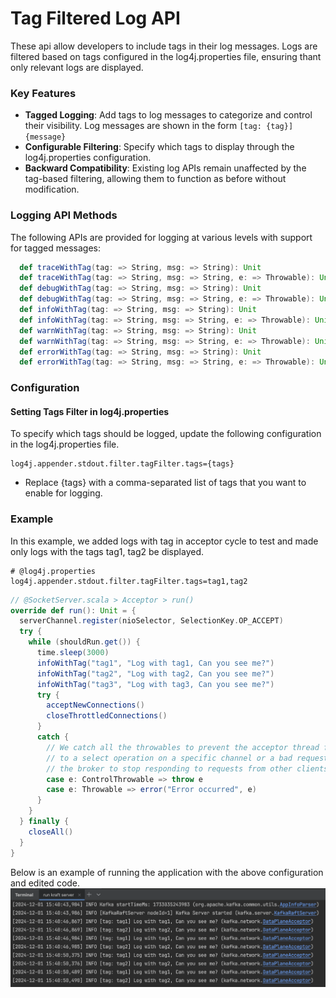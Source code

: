 Tag Filtered Log API
=================
These api allow developers to include tags in their log messages. 
Logs are filtered based on tags configured in the log4j.properties file,
ensuring thant only relevant logs are displayed.

### Key Features ###

- **Tagged Logging**: Add tags to log messages to categorize and control their visibility.
  Log messages are shown in the form `[tag: {tag}] {message}` 
- **Configurable Filtering**: Specify which tags to display through the log4j.properties configuration.
- **Backward Compatibility**: Existing log APIs remain unaffected by the tag-based filtering, allowing them to function as before without modification.

### Logging API Methods ###

The following APIs are provided for logging at various levels with support for tagged messages:

```scala
  def traceWithTag(tag: => String, msg: => String): Unit
  def traceWithTag(tag: => String, msg: => String, e: => Throwable): Unit
  def debugWithTag(tag: => String, msg: => String): Unit
  def debugWithTag(tag: => String, msg: => String, e: => Throwable): Unit
  def infoWithTag(tag: => String, msg: => String): Unit
  def infoWithTag(tag: => String, msg: => String, e: => Throwable): Unit
  def warnWithTag(tag: => String, msg: => String): Unit
  def warnWithTag(tag: => String, msg: => String, e: => Throwable): Unit
  def errorWithTag(tag: => String, msg: => String): Unit
  def errorWithTag(tag: => String, msg: => String, e: => Throwable): Unit
 ```
### Configuration ###
#### Setting Tags Filter in log4j.properties
To specify which tags should be logged, update the following configuration in the log4j.properties file.
```properties
log4j.appender.stdout.filter.tagFilter.tags={tags}
```
- Replace {tags} with a comma-separated list of tags that you want to enable for logging.

### Example ###
In this example, we added logs with tag in acceptor cycle to test and made only logs with the tags tag1, tag2 be displayed.
```properties
# @log4j.properties
log4j.appender.stdout.filter.tagFilter.tags=tag1,tag2
```
```scala
// @SocketServer.scala > Acceptor > run()
override def run(): Unit = {
  serverChannel.register(nioSelector, SelectionKey.OP_ACCEPT)
  try {
    while (shouldRun.get()) {
      time.sleep(3000)
      infoWithTag("tag1", "Log with tag1, Can you see me?")
      infoWithTag("tag2", "Log with tag2, Can you see me?")
      infoWithTag("tag3", "Log with tag3, Can you see me?")
      try {
        acceptNewConnections()
        closeThrottledConnections()
      }
      catch {
        // We catch all the throwables to prevent the acceptor thread from exiting on exceptions due
        // to a select operation on a specific channel or a bad request. We don't want
        // the broker to stop responding to requests from other clients in these scenarios.
        case e: ControlThrowable => throw e
        case e: Throwable => error("Error occurred", e)
      }
    }
  } finally {
    closeAll()
  }
}
```

Below is an example of running the application with the above configuration and edited code.
![tagged-log-api-use-case](docs/images/tagged-loggin-api.png)


